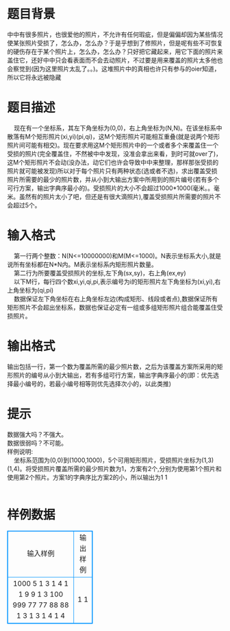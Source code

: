 # 

 
 # 题目背景 
中中有很多照片，也很爱他的照片，不允许有任何瑕疵，但是偏偏却因为某些情况使某张照片受损了，怎么办，怎么办？于是乎想到了修照片，但是呢有些不可恢复的硬伤存在于某个照片上，怎么办，怎么办？只好把它藏起来，用它下面的照片来盖住它，还好中中只会看表面而不会去动照片，不过要是用来覆盖的照片太多他也会察觉到(因为这里照片太乱了。。)。这堆照片中的真相也许只有参与的oier知道，所以它将永远被隐藏 

 
 # 题目描述 
&nbsp;&nbsp;&nbsp;&nbsp;现在有一个坐标系，其左下角坐标为(0,0)，右上角坐标为(N,N)。在该坐标系中散落有M个矩形照片(xi,yi)(pi,qi)，这M个矩形照片可能相互重叠(就是说两个矩形照片间可能有相交)。现在要求用这M个矩形照片中的一个或者多个来覆盖住一个受损的照片(完全覆盖住，不然被中中发现，没准会拿出来看，到时可就over了)，这M个矩形照片不会动(没办法，动它们也许会导致中中来整理，那样那张受损的照片就可能被发现)所以对于每个照片只有两种状态(选或者不选)，求出覆盖受损照片所需要的最少的照片数，并从小到大输出方案中所用到的照片编号(若有多个可行方案，输出字典序最小的)。受损照片的大小不会超过1000*1000(毫米。。毫米。虽然有的照片太小了吧，但还是有很大滴照片),覆盖受损照片所需要的照片不会超过5个。 

 
 # 输入格式 
&nbsp;&nbsp;&nbsp;&nbsp;第一行两个整数：N(N&lt;=10000000)和M(M&lt;=1000)。N表示坐标系大小,就是说所有坐标都在N*N内。M表示坐标系内矩形照片数量。<BR>&nbsp;&nbsp;&nbsp;&nbsp;第二行为所要覆盖受损照片的坐标,左下角(sx,sy)，右上角(ex,ey)<BR>&nbsp;&nbsp;&nbsp;&nbsp;以下M行，每行四个数xi,yi,qi,pi,表示编号为i的矩形照片左下角坐标为(xi,yi),右上角坐标为(qi,pi)<BR>&nbsp;&nbsp;&nbsp;&nbsp;数据保证左下角坐标在右上角坐标左边(构成矩形、线段或者点),数据保证所有矩形照片不会超出坐标系，数据也保证必定有一组或多组矩形照片组合能覆盖住受损照片。<BR> 

 
 # 输出格式 
输出包括一行，第一个数为覆盖所需的最少照片数，之后为该覆盖方案所采用的矩形照片的编号从小到大输出，若有多组可行方案，输出字典序最小的(即：优先选择最小编号的，若最小编号相等则优先选择次小的，以此类推) 

 
 # 提示 
数据强大吗？不强大。<BR>数据很弱吗？不可能。<BR>样例说明:<BR>&nbsp;&nbsp;&nbsp;&nbsp;坐标系范围为(0,0)到(1000,1000)，5个可用矩形照片，受损照片坐标为(1,3)(1,4)。将受损照片覆盖所需的最少照片数为1，方案有2个,分别为使用第1个照片和使用第2个照片。方案1的字典序比方案2的小，所以输出为1&nbsp;1<BR><BR> 
# 样例数据
<style>
        table,table tr th, table tr td { border:1px solid #0094ff; }
        table { width: 200px; min-height: 25px; line-height: 25px; text-align: center; border-collapse: collapse;}   
    </style>
<table>
	<tr>
		<td>输入样例</td>
		<td>输出样例</td>
	</tr>
<tr><td>1000 5
1 3 1 4
1 1 9 9
1 3 100 999
77 77 88 88
1 3 1 3
1 4 1 4</td><td>1 1</td></tr></table>
